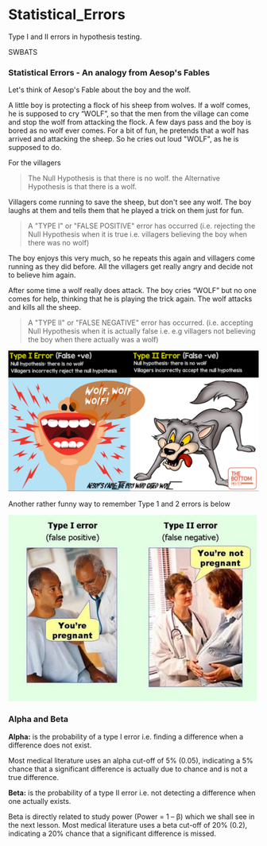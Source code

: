 # Statistical_Errors
Type I and II errors in hypothesis testing.

SWBATS

### Statistical Errors - An analogy from Aesop's Fables

Let's think of Aesop's Fable about the boy and the wolf. 

A little boy is protecting a flock of his sheep from wolves. If a wolf comes, he is supposed to cry “WOLF”, so that the men from the village can come and stop the wolf from attacking the flock. A few days pass and the boy is bored as no wolf ever comes. For a bit of fun, he pretends that a wolf has arrived and attacking the sheep. So he cries out loud "WOLF", as he is supposed to do. 

For the villagers

>The Null Hypothesis is that there is no wolf.
>the Alternative Hypothesis is that there is a wolf. 

Villagers come running to save the sheep, but don't see any wolf. The boy laughs at them and tells them that he played a trick on them just for fun. 

>A "TYPE I" or "FALSE POSITIVE" error has occurred (i.e. rejecting the Null Hypothesis when it is true i.e. villagers believing the boy when there was no wolf)

The boy enjoys this very much, so he repeats this again and villagers come running as they did before. All the villagers get really angry and decide not to believe him again. 

After some time a wolf really does attack. The boy cries “WOLF” but no one comes for help, thinking that he is playing the trick again. The wolf attacks and kills all the sheep. 

>A "TYPE II" or "FALSE NEGATIVE" error has occurred. (i.e. accepting Null Hypothesis when it is actually false i.e. e.g villagers not believing the boy when there actually was a wolf)

![](wolf.png)

Another rather funny way to remember Type 1 and 2 errors is below 

![](errors.jpg)


### Alpha and Beta 

**Alpha:** is the probability of a type I error i.e. finding a difference when a difference does not exist. 

Most medical literature uses an alpha cut-off of 5% (0.05), indicating a 5% chance that a significant difference is actually due to chance and is not a true difference. 

**Beta:** is the probability of a type II error i.e. not detecting a difference when one actually exists. 

Beta is directly related to study power (Power = 1 – β) which we shall see in the next lesson. Most medical literature uses a beta cut-off of 20% (0.2), indicating a 20% chance that a significant difference is missed. 
